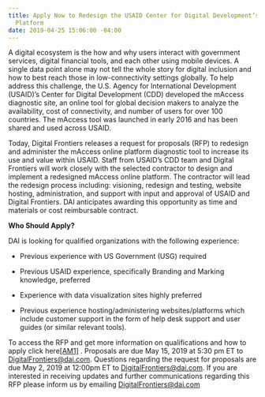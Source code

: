 ```yaml
---
title: Apply Now to Redesign the USAID Center for Digital Development’s mAccess Online
  Platform
date: 2019-04-25 15:06:00 -04:00
---
```


A digital ecosystem is the how and why users interact with government services, digital financial tools, and each other using mobile devices. A single data point alone may not tell the whole story for digital inclusion and how to best reach those in low-connectivity settings globally. To help address this challenge, the U.S. Agency for International Development (USAID)’s Center for Digital Development (CDD) developed the mAccess diagnostic site, an online tool for global decision makers to analyze the availability, cost of connectivity, and number of users for over 100 countries. The mAccess tool was launched in early 2016 and has been shared and used across USAID.

Today, Digital Frontiers releases a request for proposals (RFP) to redesign and administer the mAccess online platform diagnostic tool to increase its use and value within USAID. Staff from USAID’s CDD team and Digital Frontiers will work closely with the selected contractor to design and implement a redesigned mAccess online platform. The contractor will lead the redesign process including: visioning, redesign and testing, website hosting, administration, and support with input and approval of USAID and Digital Frontiers. DAI anticipates awarding this opportunity as time and materials or cost reimbursable contract.

**Who Should Apply?**

DAI is looking for qualified organizations with the following experience:

* Previous experience with US Government (USG) required

* Previous USAID experience, specifically Branding and Marking knowledge, preferred

* Experience with data visualization sites highly preferred

* Previous experience hosting/administering websites/platforms which include customer support in the form of help desk support and user guides (or similar relevant tools).

To access the RFP and get more information on qualifications and how to apply click here[\[AM1\]](#_msocom_1) . Proposals are due May 15, 2019 at 5:30 pm ET to [DigitalFrontiers@dai.com](mailto:DigitalFrontiers@dai.com). Questions regarding the request for proposals are due May 2, 2019 at 12:00pm ET to [DigitalFrontiers@dai.com](mailto:DigitalFrontiers@dai.com). If you are interested in receiving updates and further communications regarding this RFP please inform us by emailing [DigitalFrontiers@dai.com ](mailto:DigitalFrontiers@dai.com)
